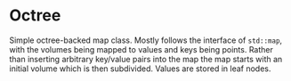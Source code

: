 # Octree

Simple octree-backed map class.  Mostly follows the interface of `std::map`,
with the volumes being mapped to values and keys being points.  Rather than
inserting arbitrary key/value pairs into the map the map starts with an initial
volume which is then subdivided.  Values are stored in leaf nodes.
